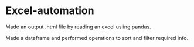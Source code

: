# Excel-automation

Made an output .html file by reading an excel usiing pandas.

Made a dataframe and performed operations to sort and filter required info.


